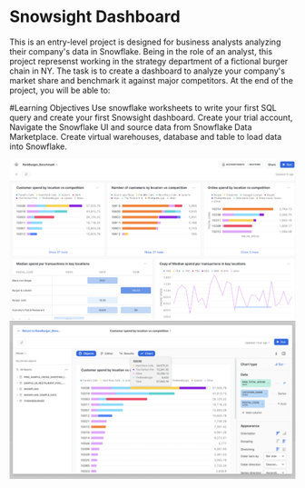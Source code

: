 # Snowsight Dashboard 

This is an entry-level project is designed for business analysts analyzing their company's data in Snowflake. Being in the role of an analyst, this project represenst working in the strategy department of a fictional burger chain in NY. The task is to create a dashboard to analyze your company's market share and benchmark it against major competitors. At the end of the project, you will be able to:

#Learning Objectives
Use snowflake worksheets to write your first SQL query and create your first Snowsight dashboard.
Create your trial account, Navigate the Snowflake UI and source data from Snowflake Data Marketplace.
Create virtual warehouses, database and table to load data into Snowflake.

![Snowsight dashboard](image1.png?raw=true "Title")
![plot](image2.png)

